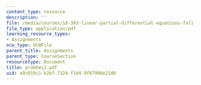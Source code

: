 ```yaml
---
content_type: resource
description: ''
file: /media/courses/18-303-linear-partial-differential-equations-fall-2006/a9c659c1b2bf7324f1d49f67906e21d6_probhei2.pdf
file_type: application/pdf
learning_resource_types:
- Assignments
ocw_type: OCWFile
parent_title: Assignments
parent_type: CourseSection
resourcetype: Document
title: probhei2.pdf
uid: a9c659c1-b2bf-7324-f1d4-9f67906e21d6
---
```


